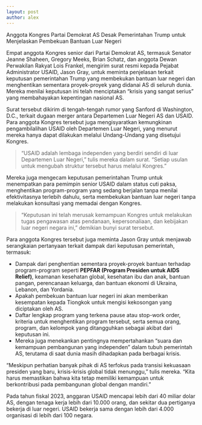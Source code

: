 ```yaml
---
layout: post
author: alex
---
```

Anggota Kongres Partai Demokrat AS Desak Pemerintahan Trump untuk Menjelaskan Pembekuan Bantuan Luar Negeri

Empat anggota Kongres senior dari Partai Demokrat AS, termasuk Senator Jeanne Shaheen, Gregory Meeks, Brian Schatz, dan anggota Dewan Perwakilan Rakyat Lois Frankel, mengirim surat resmi kepada Pejabat Administrator USAID, Jason Gray, untuk meminta penjelasan terkait keputusan pemerintahan Trump yang membekukan bantuan luar negeri dan menghentikan sementara proyek-proyek yang didanai AS di seluruh dunia. Mereka menilai keputusan ini telah menciptakan “krisis yang sangat serius” yang membahayakan kepentingan nasional AS.

Surat tersebut dikirim di tengah-tengah rumor yang Sanford di Washington, D.C., terkait dugaan merger antara Departemen Luar Negeri AS dan USAID. Para anggota Kongres tersebut juga mengisyaratkan kemungkinan pengambilalihan USAID oleh Departemen Luar Negeri, yang menurut mereka hanya dapat dilakukan melalui Undang-Undang yang disetujui Kongres.

> “USAID adalah lembaga independen yang berdiri sendiri di luar Departemen Luar Negeri,” tulis mereka dalam surat. “Setiap usulan untuk mengubah struktur tersebut harus melalui Kongres.”

Mereka juga mengecam keputusan pemerintahan Trump untuk menempatkan para pemimpin senior USAID dalam status cuti paksa, menghentikan program-program yang sedang berjalan tanpa menilai efektivitasnya terlebih dahulu, serta membekukan bantuan luar negeri tanpa melakukan konsultasi yang memadai dengan Kongres.

> “Keputusan ini telah merusak kemampuan Kongres untuk melakukan tugas pengawasan atas pendanaan, kepersonaliaan, dan kebijakan luar negeri negara ini,” demikian bunyi surat tersebut.

Para anggota Kongres tersebut juga meminta Jason Gray untuk menjawab serangkaian pertanyaan terkait dampak dari keputusan pemerintah, termasuk:
- Dampak dari penghentian sementara proyek-proyek bantuan terhadap program-program seperti **PEPFAR (Program Presiden untuk AIDS Relief)**, keamanan kesehatan global, kesehatan ibu dan anak, bantuan pangan, perencanaan keluarga, dan bantuan ekonomi di Ukraina, Lebanon, dan Yordania.
- Apakah pembekuan bantuan luar negeri ini akan memberikan kesempatan kepada Tiongkok untuk mengisi kekosongan yang diciptakan oleh AS.
- Daftar lengkap program yang terkena pause atau stop-work order, kriteria untuk menghentikan program tersebut, serta semua orang, program, dan kelompok yang ditangguhkan sebagai akibat dari keputusan ini.
- Mereka juga menekankan pentingnya mempertahankan “suara dan kemampuan pembangunan yang independen” dalam tubuh pemerintah AS, terutama di saat dunia masih dihadapkan pada berbagai krisis.

“Meskipun perhatian banyak pihak di AS terfokus pada transisi kekuasaan presiden yang baru, krisis-krisis global tidak menunggu,” tulis mereka. “Kita harus memastikan bahwa kita tetap memiliki kemampuan untuk berkontribusi pada pembangunan global dengan mandiri.”

Pada tahun fiskal 2023, anggaran USAID mencapai lebih dari 40 miliar dolar AS, dengan tenaga kerja lebih dari 10.000 orang, dan sekitar dua pertiganya bekerja di luar negeri. USAID bekerja sama dengan lebih dari 4.000 organisasi di lebih dari 100 negara.

